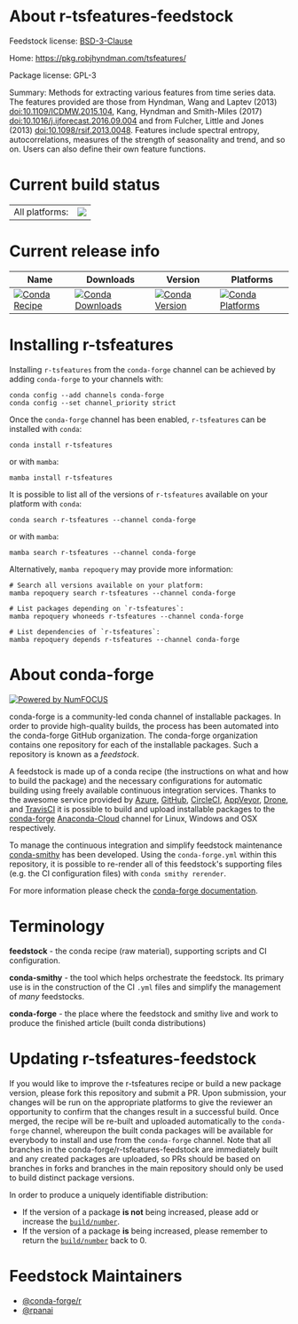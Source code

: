 About r-tsfeatures-feedstock
============================

Feedstock license: [BSD-3-Clause](https://github.com/conda-forge/r-tsfeatures-feedstock/blob/main/LICENSE.txt)

Home: https://pkg.robjhyndman.com/tsfeatures/

Package license: GPL-3

Summary: Methods for extracting various features from time series data. The features provided are those from Hyndman, Wang and Laptev (2013) <doi:10.1109/ICDMW.2015.104>, Kang, Hyndman and Smith-Miles (2017) <doi:10.1016/j.ijforecast.2016.09.004> and from Fulcher, Little and Jones (2013) <doi:10.1098/rsif.2013.0048>. Features include spectral entropy, autocorrelations, measures of the strength of seasonality and trend, and so on. Users can also define their own feature functions.

Current build status
====================


<table><tr><td>All platforms:</td>
    <td>
      <a href="https://dev.azure.com/conda-forge/feedstock-builds/_build/latest?definitionId=10599&branchName=main">
        <img src="https://dev.azure.com/conda-forge/feedstock-builds/_apis/build/status/r-tsfeatures-feedstock?branchName=main">
      </a>
    </td>
  </tr>
</table>

Current release info
====================

| Name | Downloads | Version | Platforms |
| --- | --- | --- | --- |
| [![Conda Recipe](https://img.shields.io/badge/recipe-r--tsfeatures-green.svg)](https://anaconda.org/conda-forge/r-tsfeatures) | [![Conda Downloads](https://img.shields.io/conda/dn/conda-forge/r-tsfeatures.svg)](https://anaconda.org/conda-forge/r-tsfeatures) | [![Conda Version](https://img.shields.io/conda/vn/conda-forge/r-tsfeatures.svg)](https://anaconda.org/conda-forge/r-tsfeatures) | [![Conda Platforms](https://img.shields.io/conda/pn/conda-forge/r-tsfeatures.svg)](https://anaconda.org/conda-forge/r-tsfeatures) |

Installing r-tsfeatures
=======================

Installing `r-tsfeatures` from the `conda-forge` channel can be achieved by adding `conda-forge` to your channels with:

```
conda config --add channels conda-forge
conda config --set channel_priority strict
```

Once the `conda-forge` channel has been enabled, `r-tsfeatures` can be installed with `conda`:

```
conda install r-tsfeatures
```

or with `mamba`:

```
mamba install r-tsfeatures
```

It is possible to list all of the versions of `r-tsfeatures` available on your platform with `conda`:

```
conda search r-tsfeatures --channel conda-forge
```

or with `mamba`:

```
mamba search r-tsfeatures --channel conda-forge
```

Alternatively, `mamba repoquery` may provide more information:

```
# Search all versions available on your platform:
mamba repoquery search r-tsfeatures --channel conda-forge

# List packages depending on `r-tsfeatures`:
mamba repoquery whoneeds r-tsfeatures --channel conda-forge

# List dependencies of `r-tsfeatures`:
mamba repoquery depends r-tsfeatures --channel conda-forge
```


About conda-forge
=================

[![Powered by
NumFOCUS](https://img.shields.io/badge/powered%20by-NumFOCUS-orange.svg?style=flat&colorA=E1523D&colorB=007D8A)](https://numfocus.org)

conda-forge is a community-led conda channel of installable packages.
In order to provide high-quality builds, the process has been automated into the
conda-forge GitHub organization. The conda-forge organization contains one repository
for each of the installable packages. Such a repository is known as a *feedstock*.

A feedstock is made up of a conda recipe (the instructions on what and how to build
the package) and the necessary configurations for automatic building using freely
available continuous integration services. Thanks to the awesome service provided by
[Azure](https://azure.microsoft.com/en-us/services/devops/), [GitHub](https://github.com/),
[CircleCI](https://circleci.com/), [AppVeyor](https://www.appveyor.com/),
[Drone](https://cloud.drone.io/welcome), and [TravisCI](https://travis-ci.com/)
it is possible to build and upload installable packages to the
[conda-forge](https://anaconda.org/conda-forge) [Anaconda-Cloud](https://anaconda.org/)
channel for Linux, Windows and OSX respectively.

To manage the continuous integration and simplify feedstock maintenance
[conda-smithy](https://github.com/conda-forge/conda-smithy) has been developed.
Using the ``conda-forge.yml`` within this repository, it is possible to re-render all of
this feedstock's supporting files (e.g. the CI configuration files) with ``conda smithy rerender``.

For more information please check the [conda-forge documentation](https://conda-forge.org/docs/).

Terminology
===========

**feedstock** - the conda recipe (raw material), supporting scripts and CI configuration.

**conda-smithy** - the tool which helps orchestrate the feedstock.
                   Its primary use is in the construction of the CI ``.yml`` files
                   and simplify the management of *many* feedstocks.

**conda-forge** - the place where the feedstock and smithy live and work to
                  produce the finished article (built conda distributions)


Updating r-tsfeatures-feedstock
===============================

If you would like to improve the r-tsfeatures recipe or build a new
package version, please fork this repository and submit a PR. Upon submission,
your changes will be run on the appropriate platforms to give the reviewer an
opportunity to confirm that the changes result in a successful build. Once
merged, the recipe will be re-built and uploaded automatically to the
`conda-forge` channel, whereupon the built conda packages will be available for
everybody to install and use from the `conda-forge` channel.
Note that all branches in the conda-forge/r-tsfeatures-feedstock are
immediately built and any created packages are uploaded, so PRs should be based
on branches in forks and branches in the main repository should only be used to
build distinct package versions.

In order to produce a uniquely identifiable distribution:
 * If the version of a package **is not** being increased, please add or increase
   the [``build/number``](https://docs.conda.io/projects/conda-build/en/latest/resources/define-metadata.html#build-number-and-string).
 * If the version of a package **is** being increased, please remember to return
   the [``build/number``](https://docs.conda.io/projects/conda-build/en/latest/resources/define-metadata.html#build-number-and-string)
   back to 0.

Feedstock Maintainers
=====================

* [@conda-forge/r](https://github.com/conda-forge/r/)
* [@rpanai](https://github.com/rpanai/)

